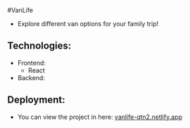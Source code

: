 #VanLife
- Explore different van options for your family trip!

## Technologies:
- Frontend:
    - React 
- Backend:

## Deployment:
- You can view the project in here: [vanlife-qtn2.netlify.app](vanlife-qtn2.netlify.app)
